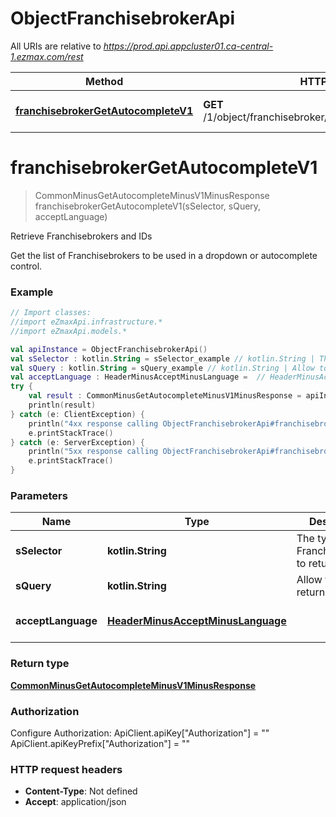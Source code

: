 # ObjectFranchisebrokerApi

All URIs are relative to *https://prod.api.appcluster01.ca-central-1.ezmax.com/rest*

Method | HTTP request | Description
------------- | ------------- | -------------
[**franchisebrokerGetAutocompleteV1**](ObjectFranchisebrokerApi.md#franchisebrokerGetAutocompleteV1) | **GET** /1/object/franchisebroker/getAutocomplete/{sSelector} | Retrieve Franchisebrokers and IDs


<a name="franchisebrokerGetAutocompleteV1"></a>
# **franchisebrokerGetAutocompleteV1**
> CommonMinusGetAutocompleteMinusV1MinusResponse franchisebrokerGetAutocompleteV1(sSelector, sQuery, acceptLanguage)

Retrieve Franchisebrokers and IDs

Get the list of Franchisebrokers to be used in a dropdown or autocomplete control.

### Example
```kotlin
// Import classes:
//import eZmaxApi.infrastructure.*
//import eZmaxApi.models.*

val apiInstance = ObjectFranchisebrokerApi()
val sSelector : kotlin.String = sSelector_example // kotlin.String | The type of Franchisebrokers to return
val sQuery : kotlin.String = sQuery_example // kotlin.String | Allow to filter the returned results
val acceptLanguage : HeaderMinusAcceptMinusLanguage =  // HeaderMinusAcceptMinusLanguage | 
try {
    val result : CommonMinusGetAutocompleteMinusV1MinusResponse = apiInstance.franchisebrokerGetAutocompleteV1(sSelector, sQuery, acceptLanguage)
    println(result)
} catch (e: ClientException) {
    println("4xx response calling ObjectFranchisebrokerApi#franchisebrokerGetAutocompleteV1")
    e.printStackTrace()
} catch (e: ServerException) {
    println("5xx response calling ObjectFranchisebrokerApi#franchisebrokerGetAutocompleteV1")
    e.printStackTrace()
}
```

### Parameters

Name | Type | Description  | Notes
------------- | ------------- | ------------- | -------------
 **sSelector** | **kotlin.String**| The type of Franchisebrokers to return | [enum: Active, All]
 **sQuery** | **kotlin.String**| Allow to filter the returned results | [optional]
 **acceptLanguage** | [**HeaderMinusAcceptMinusLanguage**](.md)|  | [optional] [enum: *, en, fr]

### Return type

[**CommonMinusGetAutocompleteMinusV1MinusResponse**](CommonMinusGetAutocompleteMinusV1MinusResponse.md)

### Authorization


Configure Authorization:
    ApiClient.apiKey["Authorization"] = ""
    ApiClient.apiKeyPrefix["Authorization"] = ""

### HTTP request headers

 - **Content-Type**: Not defined
 - **Accept**: application/json

